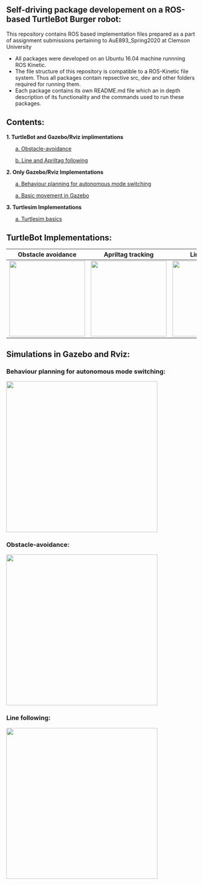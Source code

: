 
## Self-driving package developement on a ROS-based TurtleBot Burger robot:
This repository contains ROS based implementation files prepared as a part of assignment submissions pertaining to AuE893_Spring2020 at Clemson University
- All packages were developed on an Ubuntu 16.04 machine runnning ROS Kinetic.
- The file structure of this repository is compatible to a ROS-Kinetic file system. Thus all packages contain repsective src, dev and other folders required for running them.
- Each package contains its own README.md file which an in depth description of its functionality and the commands used to run these packages.



## Contents:
**1. TurtleBot and Gazebo/Rviz implimentations**


&nbsp;&nbsp;&nbsp;&nbsp;&nbsp;&nbsp;[a. Obstacle-avoidance](https://github.com/rishabhbhatiamp/ROS/tree/master/AuE893Spring2020/src/assignment4_obstacleavoidance)
  
&nbsp;&nbsp;&nbsp;&nbsp;&nbsp;&nbsp;[b. Line and Apriltag following](https://github.com/rishabhbhatiamp/ROS/tree/master/AuE893Spring2020/src/assignment5_trackingandfollowing)
  

**2. Only Gazebo/Rviz Implementations**

&nbsp;&nbsp;&nbsp;&nbsp;&nbsp;&nbsp;[a. Behaviour planning for autonomous mode switching](https://github.com/rishabhbhatiamp/ROS/tree/master/AuE893Spring2020/src/final_project)

&nbsp;&nbsp;&nbsp;&nbsp;&nbsp;&nbsp;[a. Basic movement in Gazebo](https://github.com/rishabhbhatiamp/ROS/tree/master/AuE893Spring2020/src/assignment3_turtlebot3)

**3. Turtlesim Implementations**

&nbsp;&nbsp;&nbsp;&nbsp;&nbsp;&nbsp;[a. Turtlesim basics](https://github.com/rishabhbhatiamp/ROS/tree/master/AuE893Spring2020/src/assignment2_ws)

## TurtleBot Implementations: 

Obstacle avoidance |  Apriltag tracking  | Line-follower
:-------------------------:|:-------------------------:|:-------------------------:
<img src="https://github.com/rishabhbhatiamp/ROS/blob/master/AuE893Spring2020/src/assignment4_obstacleavoidance/videos/Wall%20Following%20and%20Obstacle%20Avoidance/obstacle_avoidance_sim.gif" height="200" />  | <img src="https://github.com/rishabhbhatiamp/ROS/blob/master/AuE893Spring2020/src/assignment5_trackingandfollowing/videos/April_tag_detection/AprilTag%20Detection%20and%20following/AprilTag_following.gif" height="200" />  | <img src="https://github.com/rishabhbhatiamp/ROS/blob/master/AuE893Spring2020/src/assignment5_trackingandfollowing/videos/Line_Follower/Line%20Following/Line_following_real.gif" height="200" />

## Simulations in Gazebo and Rviz:

### Behaviour planning for autonomous mode switching: 
<img src="https://github.com/rishabhbhatiamp/ROS/blob/master/AuE893Spring2020/src/final_project/videos/final_project_complete.gif" height="400" />

### Obstacle-avoidance: 
<img src="https://github.com/rishabhbhatiamp/ROS/blob/master/AuE893Spring2020/src/assignment4_obstacleavoidance/videos/Wall%20Following%20and%20Obstacle%20Avoidance/Obstacle_Avoidance_real.gif" height="400" />

### Line following: 
<img src="https://github.com/rishabhbhatiamp/ROS/blob/master/AuE893Spring2020/src/assignment5_trackingandfollowing/videos/Line_Follower/Line%20Following/Line_following_sim.gif" height="400" />
